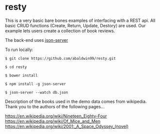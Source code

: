 # resty


This is a very basic bare bones examples of interfacing with a REST api.
All basic CRUD functions (Create, Return, Update, Destory) are used. 
Our example lets users create a collection of book reviews.


The back-end uses [json-server](https://github.com/typicode/json-server)


To run locally:

    $ git clone https://github.com/abaldwin99/resty.git
    
    $ cd resty

    $ bower install

    $ npm install -g json-server
    
    $ json-server --watch db.json
    
    
Description of the books used in the demo data comes from wikipedia.  
Thank you to the authors of the following pages...

https://en.wikipedia.org/wiki/Nineteen_Eighty-Four
https://en.wikipedia.org/wiki/Of_Mice_and_Men
https://en.wikipedia.org/wiki/2001:_A_Space_Odyssey_(novel)
